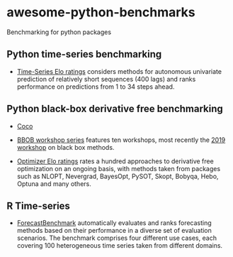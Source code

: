 # awesome-python-benchmarks
Benchmarking for python packages 


## Python time-series benchmarking


* [Time-Series Elo ratings](https://microprediction.github.io/timeseries-elo-ratings/html_leaderboards/overall.html) considers methods for autonomous univariate prediction of relatively short sequences (400 lags) and ranks performance on predictions from 1 to 34 steps ahead. 



## Python black-box derivative free benchmarking

* [Coco](https://github.com/numbbo/coco)

* [BBOB workshop series](http://numbbo.github.io/workshops/index.html) features ten workshops, most recently the [2019 workshop](http://numbbo.github.io/workshops/BBOB-2019/index.html) on black box methods. 

* [Optimizer Elo ratings](https://microprediction.github.io/optimizer-elo-ratings/html_leaderboards/overall.html) rates a hundred approaches to derivative free optimization on an ongoing basis, with methods taken from packages such as NLOPT, Nevergrad, BayesOpt, PySOT, Skopt, Bobyqa, Hebo, Optuna and many others. 



## R Time-series 

* [ForecastBenchmark](https://github.com/DescartesResearch/ForecastBenchmark) automatically evaluates and ranks forecasting methods based on their performance in a diverse set of evaluation scenarios. The benchmark comprises four different use cases, each covering 100 heterogeneous time series taken from different domains. 

